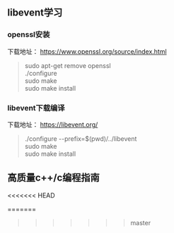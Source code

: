 ## libevent学习
### openssl安装
下载地址：
https://www.openssl.org/source/index.html

> sudo apt-get remove openssl  
> ./configure  
> sudo make  
> sudo make install

### libevent下载编译
下载地址：
https://libevent.org/

> ./configure --prefix=$(pwd)/../libevent  
> sudo make  
> sudo make install

## 高质量c++/c编程指南
<<<<<<< HEAD



=======
>>>>>>> master
